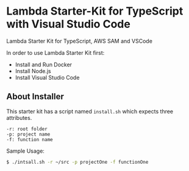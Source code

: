 # Lambda Starter-Kit for TypeScript with Visual Studio Code

Lambda Starter Kit for TypeScript, AWS SAM and VSCode

In order to use Lambda Starter Kit first:

- Install and Run Docker
- Install Node.js
- Install Visual Studio Code

## About Installer

This starter kit has a script named `install.sh` which expects three attributes.

```
-r: root folder
-p: project name
-f: function name
```

Sample Usage:

```bash
$ ./intsall.sh -r ~/src -p projectOne -f functionOne
```
